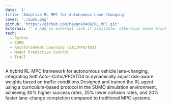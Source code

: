 ```yaml
---
date: '1'
title: 'Adaptive RL-MPC for Autonomous Lane-Changing'
cover: './sumo.png'
github: 'https://github.com/MayankD409/RL_MPC.git'
external: '' # Add an external link if available, otherwise leave blank
tech:
  - Python
  - SUMO
  - Reinforcement Learning (SAC/PPO/TD3)
  - Model Predictive Control
  - TraCI
---
```

  
 A hybrid RL-MPC framework for autonomous vehicle lane-changing, integrating Soft Actor-Critic/PPO/TD3 to dynamically adjust risk-aware weights based on traffic conditions.Designed and trained the RL agent using a curriculum-based protocol in the SUMO simulation environment, achieving 30% higher success rates, 25% lower collision rates, and 20% faster lane-change completion compared to traditional MPC systems.


